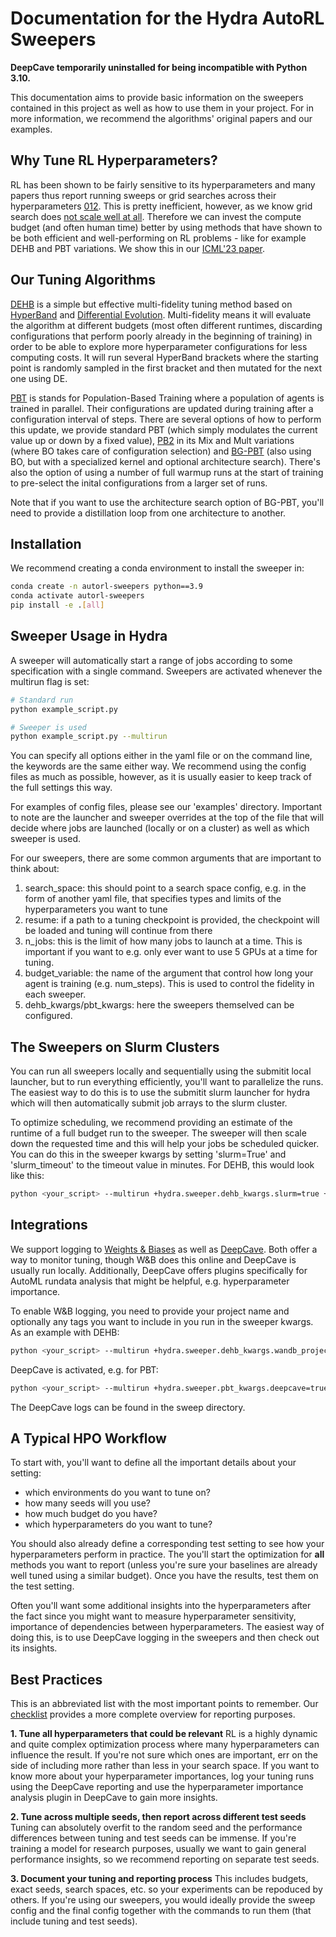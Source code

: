 # Documentation for the Hydra AutoRL Sweepers

**DeepCave temporarily uninstalled for being incompatible with Python 3.10.**

This documentation aims to provide basic information on the sweepers contained in this project as well as how to use them in your project. 
For in more information, we recommend the algorithms' original papers and our examples.

## Why Tune RL Hyperparameters?
RL has been shown to be fairly sensitive to its hyperparameters and many papers thus report running sweeps or grid searches across their hyperparameters [0](https://arxiv.org/pdf/1912.06680.pdf)[1](https://arxiv.org/pdf/2102.10330.pdf)[2](https://arxiv.org/pdf/2211.00539.pdf). 
This is pretty inefficient, however, as we know grid search does [not scale well at all](https://www.jmlr.org/papers/volume13/bergstra12a/bergstra12a.pdf).
Therefore we can invest the compute budget (and often human time) better by using methods that have shown to be both efficient and well-performing on RL problems - like for example DEHB and PBT variations.
We show this in our [ICML'23 paper](https://arxiv.org/pdf/2306.01324.pdf).

## Our Tuning Algorithms
[DEHB](https://arxiv.org/pdf/2105.09821.pdf) is a simple but effective multi-fidelity tuning method based on [HyperBand](https://arxiv.org/pdf/1603.06560.pdf) and [Differential Evolution](https://link.springer.com/article/10.1023/a:1008202821328). 
Multi-fidelity means it will evaluate the algorithm at different budgets (most often different runtimes, discarding configurations that perform poorly already in the beginning of training) in order to be able to explore more hyperparameter configurations for less computing costs.
It will run several HyperBand brackets where the starting point is randomly sampled in the first bracket and then mutated for the next one using DE.

[PBT](https://arxiv.org/pdf/1902.01894.pdf) is stands for Population-Based Training where a population of agents is trained in parallel. 
Their configurations are updated during training after a configuration interval of steps.
There are several options of how to perform this update, we provide standard PBT (which simply modulates the current value up or down by a fixed value), [PB2](https://arxiv.org/pdf/2106.15883.pdf) in its Mix and Mult variations (where BO takes care of configuration selection) and [BG-PBT](https://arxiv.org/pdf/2207.09405.pdf) (also using BO, but with a specialized kernel and optional architecture search). 
There's also the option of using a number of full warmup runs at the start of training to pre-select the inital configurations from a larger set of runs.

Note that if you want to use the architecture search option of BG-PBT, you'll need to provide a distillation loop from one architecture to another.

## Installation
We recommend creating a conda environment to install the sweeper in:
```bash
conda create -n autorl-sweepers python==3.9
conda activate autorl-sweepers
pip install -e .[all] 
```

## Sweeper Usage in Hydra
A sweeper will automatically start a range of jobs according to some specification with a single command.
Sweepers are activated whenever the multirun flag is set:

```bash
# Standard run
python example_script.py

# Sweeper is used
python example_script.py --multirun
```

You can specify all options either in the yaml file or on the command line, the keywords are the same either way.
We recommend using the config files as much as possible, however, as it is usually easier to keep track of the full settings this way.

For examples of config files, please see our 'examples' directory. 
Important to note are the launcher and sweeper overrides at the top of the file that will decide where jobs are launched (locally or on a cluster) as well as which sweeper is used.

For our sweepers, there are some common arguments that are important to think about:
1. search_space: this should point to a search space config, e.g. in the form of another yaml file, that specifies types and limits of the hyperparameters you want to tune
2. resume: if a path to a tuning checkpoint is provided, the checkpoint will be loaded and tuning will continue from there
3. n_jobs: this is the limit of how many jobs to launch at a time. This is important if you want to e.g. only ever want to use 5 GPUs at a time for tuning.
4. budget_variable: the name of the argument that control how long your agent is training (e.g. num_steps). This is used to control the fidelity in each sweeper.
5. dehb_kwargs/pbt_kwargs: here the sweepers themselved can be configured.

## The Sweepers on Slurm Clusters
You can run all sweepers locally and sequentially using the submitit local launcher, but to run everything efficiently, you'll want to parallelize the runs.
The easiest way to do this is to use the submitit slurm launcher for hydra which will then automatically submit job arrays to the slurm cluster.

To optimize scheduling, we recommend providing an estimate of the runtime of a full budget run to the sweeper. 
The sweeper will then scale down the requested time and this will help your jobs be scheduled quicker.
You can do this in the sweeper kwargs by setting 'slurm=True' and 'slurm_timeout' to the timeout value in minutes. For DEHB, this would look like this:
```bash
python <your_script> --multirun +hydra.sweeper.dehb_kwargs.slurm=true +hydra.sweeper.dehb_kwargs.slurm_timeout=60
```

## Integrations
We support logging to [Weights & Biases](https://wandb.ai) as well as [DeepCave](https://github.com/automl/DeepCAVE). 
Both offer a way to monitor tuning, though W&B does this online and DeepCave is usually run locally.
Additionally, DeepCave offers plugins specifically for AutoML rundata analysis that might be helpful, e.g. hyperparameter importance.

To enable W&B logging, you need to provide your project name and optionally any tags you want to include in you run in the sweeper kwargs. As an example with DEHB:
```bash
python <your_script> --multirun +hydra.sweeper.dehb_kwargs.wandb_project=<project-name> +hydra.sweeper.dehb_kwargs.wandb_entity=<entity> +hydra.sweeper.dehb_kwargs.wandb_tag=[<tag>] 
```

DeepCave is activated, e.g. for PBT:
```bash
python <your_script> --multirun +hydra.sweeper.pbt_kwargs.deepcave=true
```
The DeepCave logs can be found in the sweep directory.

## A Typical HPO Workflow

To start with, you'll want to define all the important details about your setting:
- which environments do you want to tune on?
- how many seeds will you use?
- how much budget do you have?
- which hyperparameters do you want to tune?

You should also already define a corresponding test setting to see how your hyperparameters perform in practice. 
The you'll start the optimization for **all** methods you want to report (unless you're sure your baselines are already well tuned using a similar budget). Once you have the results, test them on the test setting.

Often you'll want some additional insights into the hyperparameters after the fact since you might want to measure hyperparameter sensitivity, importance of dependencies between hyperparameters. The easiest way of doing this, is to use DeepCave logging in the sweepers and then check out its insights.

## Best Practices

This is an abbreviated list with the most important points to remember. Our [checklist](../checklist.pdf) provides a more complete overview for reporting purposes.

**1. Tune all hyperparameters that could be relevant**
RL is a highly dynamic and quite complex optimization process where many hyperparameters can influence the result. 
If you're not sure which ones are important, err on the side of including more rather than less in your search space.
If you want to know more about your hyperparameter importances, log your tuning runs using the DeepCave reporting and use the hyperparameter importance analysis plugin in DeepCave to gain more insights.

**2. Tune across multiple seeds, then report across different test seeds**
Tuning can absolutely overfit to the random seed and the performance differences between tuning and test seeds can be immense. 
If you're training a model for research purposes, usually we want to gain general performance insights, so we recommend reporting on separate test seeds.

**3. Document your tuning and reporting process**
This includes budgets, exact seeds, search spaces, etc. so your experiments can be repoduced by others. If you're using our sweepers, you would ideally provide the sweep config and the final config together with the commands to run them (that include tuning and test seeds).